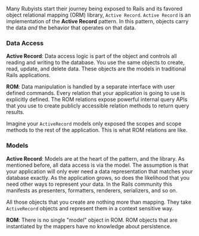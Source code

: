 Many Rubyists start their journey being exposed to Rails and its favored
object relational mapping (ORM) library, `Active Record`. `Active Record` is an
implementation of the **Active Record** pattern. In this pattern, objects carry
the data *and* the behavior that operates on that data.

### Data Access
**Active Record**: Data access logic is part of the object and controls all
reading and writing to the database. You use the same objects to create, read,
update, and delete data. These objects are the models in traditional Rails
applications.

**ROM**: Data manipulation is handled by a separate interface with user defined
commands. Every relation that your application is going to use is explicitly
defined. The ROM relations expose powerful internal query APIs that you use to
create publicly accessible relation methods to return query results.

Imagine your `ActiveRecord` models only exposed the scopes and scope methods to
the rest of the application. This is what ROM relations are like.

### Models
**Active Record**: Models are at the heart of the pattern, and the library.
As mentioned before, all data access is via the model. The assumption is
that your application will only ever need a data representation that matches
your database exactly. As the application grows, so does the likelihood that
you need other ways to represent your data. In the Rails community this
manifests as presenters, formatters, renderers, serializers, and so on.

All those objects that you create are nothing more than mapping. They take
`ActiveRecord` objects and represent them in a context sensitive way.

**ROM**: There is no single "model" object in ROM. ROM objects that are
instantiated by the mappers have no knowledge about persistence.
